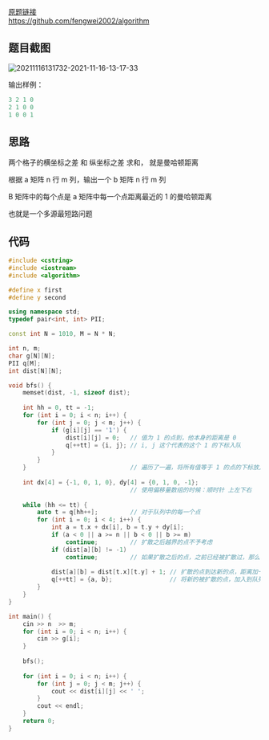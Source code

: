 [原题链接](https://www.acwing.com/problem/content/175/)  
https://github.com/fengwei2002/algorithm  

## 题目截图

![20211116131732-2021-11-16-13-17-33](https://raw.githubusercontent.com/fengwei2002/Pictures_02/master/images/20211116131732-2021-11-16-13-17-33.png)

输出样例：

``` cpp
3 2 1 0
2 1 0 0
1 0 0 1
```

## 思路

两个格子的横坐标之差 和 纵坐标之差 求和， 就是曼哈顿距离

根据 a 矩阵 n 行 m 列，输出一个 b 矩阵 n 行 m 列

B 矩阵中的每个点是 a 矩阵中每一个点距离最近的 1 的曼哈顿距离

也就是一个多源最短路问题


## 代码


``` cpp 
#include <cstring>
#include <iostream>
#include <algorithm>

#define x first
#define y second

using namespace std;
typedef pair<int, int> PII;

const int N = 1010, M = N * N;

int n, m;
char g[N][N];
PII q[M];
int dist[N][N];

void bfs() {
    memset(dist, -1, sizeof dist);
    
    int hh = 0, tt = -1;
    for (int i = 0; i < n; i++) {
        for (int j = 0; j < m; j++) {
            if (g[i][j] == '1') {
                dist[i][j] = 0;   // 值为 1 的点到，他本身的距离是 0
                q[++tt] = {i, j}; // i, j 这个代表的这个 1 的下标入队
            }
        }
    }                             // 遍历了一遍，将所有值等于 1 的点的下标放入队列中
    
    int dx[4] = {-1, 0, 1, 0}, dy[4] = {0, 1, 0, -1}; 
                                  // 使用偏移量数组的时候：顺时针 上左下右
    
    while (hh <= tt) {
        auto t = q[hh++];         // 对于队列中的每一个点
        for (int i = 0; i < 4; i++) {
            int a = t.x + dx[i], b = t.y + dy[i];
            if (a < 0 || a >= n || b < 0 || b >= m) 
                continue;         // 扩散之后越界的点不予考虑
            if (dist[a][b] != -1) 
                continue;         // 如果扩散之后的点，之前已经被扩散过，那么也不予考虑
            
            dist[a][b] = dist[t.x][t.y] + 1; // 扩散的点到达新的点，距离加一
            q[++tt] = {a, b};                // 将新的被扩散的点，加入到队列中
        }
    }
}

int main() {
    cin >> n  >> m;
    for (int i = 0; i < n; i++) {
        cin >> g[i];
    }
    
    bfs();
    
    for (int i = 0; i < n; i++) {
        for (int j = 0; j < m; j++) {
            cout << dist[i][j] << ' ';
        }
        cout << endl;
    }
    return 0;
}
```